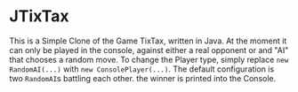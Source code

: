 JTixTax
=======
This is a Simple Clone of the Game TixTax, written in Java. 
At the moment it can only be played in the console, against
either a real opponent or and "AI" that chooses a random 
move. To change the Player type, simply replace 
`new RandomAI(...)` with `new ConsolePlayer(...)`. The default
configuration is two `RandomAI`s battling each other. the
winner is printed into the Console.